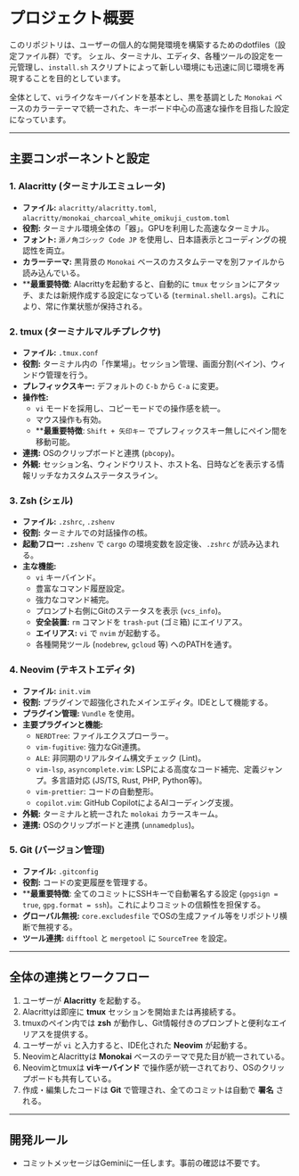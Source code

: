 # プロジェクト概要

このリポジトリは、ユーザーの個人的な開発環境を構築するためのdotfiles（設定ファイル群）です。
シェル、ターミナル、エディタ、各種ツールの設定を一元管理し、`install.sh` スクリプトによって新しい環境にも迅速に同じ環境を再現することを目的としています。

全体として、`vi`ライクなキーバインドを基本とし、黒を基調とした `Monokai` ベースのカラーテーマで統一された、キーボード中心の高速な操作を目指した設定になっています。

---

## 主要コンポーネントと設定

### 1. Alacritty (ターミナルエミュレータ)
- **ファイル:** `alacritty/alacritty.toml`, `alacritty/monokai_charcoal_white_omikuji_custom.toml`
- **役割:** ターミナル環境全体の「器」。GPUを利用した高速なターミナル。
- **フォント:** `源ノ角ゴシック Code JP` を使用し、日本語表示とコーディングの視認性を両立。
- **カラーテーマ:** 黒背景の `Monokai` ベースのカスタムテーマを別ファイルから読み込んでいる。
- ****最重要特徴**: Alacrittyを起動すると、自動的に `tmux` セッションにアタッチ、または新規作成する設定になっている (`terminal.shell.args`)。これにより、常に作業状態が保持される。

### 2. tmux (ターミナルマルチプレクサ)
- **ファイル:** `.tmux.conf`
- **役割:** ターミナル内の「作業場」。セッション管理、画面分割(ペイン)、ウィンドウ管理を行う。
- **プレフィックスキー:** デフォルトの `C-b` から `C-a` に変更。
- **操作性:**
    - `vi` モードを採用し、コピーモードでの操作感を統一。
    - マウス操作も有効。
    - ****最重要特徴**: `Shift + 矢印キー` でプレフィックスキー無しにペイン間を移動可能。
- **連携:** OSのクリップボードと連携 (`pbcopy`)。
- **外観:** セッション名、ウィンドウリスト、ホスト名、日時などを表示する情報リッチなカスタムステータスライン。

### 3. Zsh (シェル)
- **ファイル:** `.zshrc`, `.zshenv`
- **役割:** ターミナルでの対話操作の核。
- **起動フロー:** `.zshenv` で `cargo` の環境変数を設定後、`.zshrc` が読み込まれる。
- **主な機能:**
    - `vi` キーバインド。
    - 豊富なコマンド履歴設定。
    - 強力なコマンド補完。
    - プロンプト右側にGitのステータスを表示 (`vcs_info`)。
    - **安全装置:** `rm` コマンドを `trash-put` (ゴミ箱) にエイリアス。
    - **エイリアス:** `vi` で `nvim` が起動する。
    - 各種開発ツール (`nodebrew`, `gcloud` 等) へのPATHを通す。

### 4. Neovim (テキストエディタ)
- **ファイル:** `init.vim`
- **役割:** プラグインで超強化されたメインエディタ。IDEとして機能する。
- **プラグイン管理:** `Vundle` を使用。
- **主要プラグインと機能:**
    - `NERDTree`: ファイルエクスプローラー。
    - `vim-fugitive`: 強力なGit連携。
    - `ALE`: 非同期のリアルタイム構文チェック (Lint)。
    - `vim-lsp`, `asyncomplete.vim`: LSPによる高度なコード補完、定義ジャンプ。多言語対応 (JS/TS, Rust, PHP, Python等)。
    - `vim-prettier`: コードの自動整形。
    - `copilot.vim`: GitHub CopilotによるAIコーディング支援。
- **外観:** ターミナルと統一された `molokai` カラースキーム。
- **連携:** OSのクリップボードと連携 (`unnamedplus`)。

### 5. Git (バージョン管理)
- **ファイル:** `.gitconfig`
- **役割:** コードの変更履歴を管理する。
- ****最重要特徴**: 全てのコミットにSSHキーで自動署名する設定 (`gpgsign = true`, `gpg.format = ssh`)。これによりコミットの信頼性を担保する。
- **グローバル無視:** `core.excludesfile` でOSの生成ファイル等をリポジトリ横断で無視する。
- **ツール連携:** `difftool` と `mergetool` に `SourceTree` を設定。

---

## 全体の連携とワークフロー

1.  ユーザーが **Alacritty** を起動する。
2.  Alacrittyは即座に **tmux** セッションを開始または再接続する。
3.  tmuxのペイン内では **zsh** が動作し、Git情報付きのプロンプトと便利なエイリアスを提供する。
4.  ユーザーが `vi` と入力すると、IDE化された **Neovim** が起動する。
5.  NeovimとAlacrittyは **Monokai** ベースのテーマで見た目が統一されている。
6.  Neovimとtmuxは **viキーバインド** で操作感が統一されており、OSのクリップボードも共有している。
7.  作成・編集したコードは **Git** で管理され、全てのコミットは自動で **署名** される。

---

## 開発ルール

- コミットメッセージはGeminiに一任します。事前の確認は不要です。